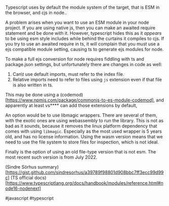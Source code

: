 Typescript uses by default the module system of the target, that is ESM in the browser, and cjs in node..

A problem arises when you want to use an ESM module in your node project. If you are using native js, then you can make an awaited require statement and be done with it. However, typescript hides this as it _appears_ to be using esm style includes while behind the curtains it compiles to cjs. If you try to use an awaited require in ts, it will complain that you must use a ejs compatible module setting, causing ts to generate ejs modules for node.

To make a full ejs conversion for node requires fiddling with ts and package.json settings, but unfortunately there are changes in code as well:
1. Can\t use default imports, must refer to the index file.
2. Relative imports need to refer to files using `js` extension even if that file is also written in ts.

This may be done using a (codemod)[https://www.npmjs.com/package/commonjs-to-es-module-codemod],  and apparently at least vs**** can add those extensions by default,

An option would be to use libmagic wrappers. There are several of them, with the exotic ones are using webassembly to run the library. This is not as bad as it sounds, because it removes the linux platform dependency that comes with using `libmagic`. Especially as the most used wrapper is 5 years old, and has no license information. Using the wasm version means that we need to use the file system to store files for inspection, which is not ideal.

Finally is the option of using an old file-type version that is not esm. The most recent such version is from July 2022.

(Sindre Sörhus summary)[https://gist.github.com/sindresorhus/a39789f98801d908bbc7ff3ecc99d99c]
(TS official docs)[https://www.typescriptlang.org/docs/handbook/modules/reference.html#node16-nodenext]

#javascript #typescript
